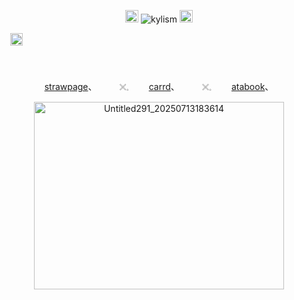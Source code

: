 <p align="center"> <img width="21" height="20" alt="Untitled291_20250713183614" src="https://github.com/user-attachments/assets/aec23fc5-c2c8-4099-93bf-9bb92897e059" /> <img src="https://komarev.com/ghpvc/?username=kylism&label=　　idia's　hair　follicles　　&color=383790&style=flat" alt="kylism" /> <img width="21" height="20" alt="Untitled291_20250713183614" src="https://github.com/user-attachments/assets/aec23fc5-c2c8-4099-93bf-9bb92897e059" />

   　<img width="20" height="20" alt="Untitled284_20250711193810" src="https://github.com/user-attachments/assets/bbba79a6-7039-4819-9d30-492eaa79b8db" />


　<p align="center"> [strawpage](https://kylism.straw.page/)、 　　 𓏴𓈒 　　[carrd](https://kylism.carrd.co/)、   　　 𓏴𓈒 　　[atabook](https://kylistic.atabook.org/)、


<p align="center"> <img width="400" height="300" alt="Untitled291_20250713183614" src="https://github.com/user-attachments/assets/296d521b-c2c1-4d6b-9064-b1d142c41425" />
